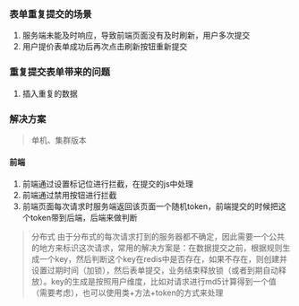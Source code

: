 ### 表单重复提交的场景
1. 服务端未能及时响应，导致前端页面没有及时刷新，用户多次提交
2. 用户提价表单成功后再次点击刷新按钮重新提交

### 重复提交表单带来的问题
1. 插入重复的数据

### 解决方案
> 单机、集群版本
#### 前端
1. 前端通过设置标记位进行拦截，在提交的js中处理
2. 前端通过禁用按钮进行拦截
3. 前端页面每次请求时服务端返回该页面一个随机token，前端提交的时候把这个token带到后端，后端来做判断

> 分布式
由于分布式的每次请求打到的服务器都不确定，因此需要一个公共的地方来标识这次请求，常用的解决方案是：在数据提交之前，根据规则生成一个key，然后判断这个key在redis中是否存在，如果不存在，则创建并设置过期时间（加锁），然后表单提交，业务结束释放锁（或者到期自动释放）。key的生成是按照用户维度，比如对请求进行md5计算得到一个值（需要考虑），也可以使用类+方法+token的方式来处理